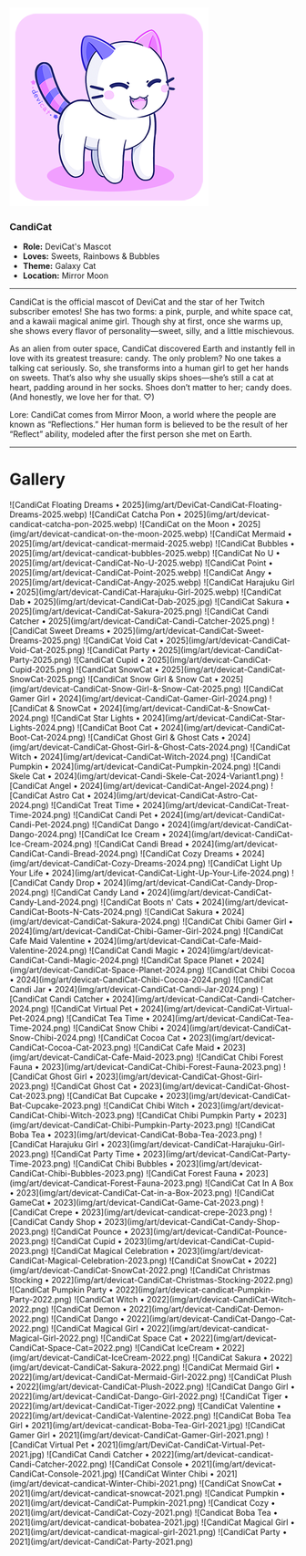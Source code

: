 ![](img/who-is-candicat-devicat.png)

### CandiCat  
  * **Role:** DeviCat's Mascot
  * **Loves:** Sweets, Rainbows & Bubbles
  * **Theme:** Galaxy Cat
  * **Location:** Mirror Moon

  ---

CandiCat is the official mascot of DeviCat and the star of her Twitch subscriber emotes! She has two forms: a pink, purple, and white space cat, and a kawaii magical anime girl. Though shy at first, once she warms up, she shows every flavor of personality—sweet, silly, and a little mischievous.

As an alien from outer space, CandiCat discovered Earth and instantly fell in love with its greatest treasure: candy. The only problem? No one takes a talking cat seriously. So, she transforms into a human girl to get her hands on sweets. That’s also why she usually skips shoes—she’s still a cat at heart, padding around in her socks. Shoes don’t matter to her; candy does. (And honestly, we love her for that. ♡)

Lore: CandiCat comes from Mirror Moon, a world where the people are known as “Reflections.” Her human form is believed to be the result of her “Reflect” ability, modeled after the first person she met on Earth.

---

# Gallery

<div id="art-gallery-items" class="paginated-gallery" markdown="1">
![CandiCat Floating Dreams • 2025](img/art/DeviCat-CandiCat-Floating-Dreams-2025.webp)
![CandiCat Catcha Pon • 2025](img/art/devicat-candicat-catcha-pon-2025.webp)
![CandiCat on the Moon • 2025](img/art/devicat-candicat-on-the-moon-2025.webp)
![CandiCat Mermaid • 2025](img/art/devicat-candicat-mermaid-2025.webp)
![CandiCat Bubbles • 2025](img/art/devicat-candicat-bubbles-2025.webp)
![CandiCat No U • 2025](img/art/devicat-CandiCat-No-U-2025.webp)
![CandiCat Point • 2025](img/art/devicat-CandiCat-Point-2025.webp)
![CandiCat Angy • 2025](img/art/devicat-CandiCat-Angy-2025.webp)
![CandiCat Harajuku Girl • 2025](img/art/devicat-CandiCat-Harajuku-Girl-2025.webp)
![CandiCat Dab • 2025](img/art/devicat-CandiCat-Dab-2025.jpg)
![CandiCat Sakura • 2025](img/art/devicat-CandiCat-Sakura-2025.png)
![CandiCat Candi Catcher • 2025](img/art/devicat-CandiCat-Candi-Catcher-2025.png)
![CandiCat Sweet Dreams • 2025](img/art/devicat-CandiCat-Sweet-Dreams-2025.png)
![CandiCat Void Cat • 2025](img/art/devicat-CandiCat-Void-Cat-2025.png)
![CandiCat Party • 2025](img/art/devicat-CandiCat-Party-2025.png)
![CandiCat Cupid • 2025](img/art/devicat-CandiCat-Cupid-2025.png)
![CandiCat SnowCat • 2025](img/art/devicat-CandiCat-SnowCat-2025.png)
![CandiCat Snow Girl & Snow Cat • 2025](img/art/devicat-CandiCat-Snow-Girl-&-Snow-Cat-2025.png)
![CandiCat Gamer Girl • 2024](img/art/devicat-CandiCat-Gamer-Girl-2024.png)
![CandiCat & SnowCat • 2024](img/art/devicat-CandiCat-&-SnowCat-2024.png)
![CandiCat Star Lights • 2024](img/art/devicat-CandiCat-Star-Lights-2024.png)
![CandiCat Boot Cat • 2024](img/art/devicat-CandiCat-Boot-Cat-2024.png)
![CandiCat Ghost Girl & Ghost Cats • 2024](img/art/devicat-CandiCat-Ghost-Girl-&-Ghost-Cats-2024.png)
![CandiCat Witch • 2024](img/art/devicat-CandiCat-Witch-2024.png)
![CandiCat Pumpkin • 2024](img/art/devicat-CandiCat-Pumpkin-2024.png)
![Candi Skele Cat • 2024](img/art/devicat-Candi-Skele-Cat-2024-Variant1.png)
![CandiCat Angel • 2024](img/art/devicat-CandiCat-Angel-2024.png)
![CandiCat Astro Cat • 2024](img/art/devicat-CandiCat-Astro-Cat-2024.png)
![CandiCat Treat Time • 2024](img/art/devicat-CandiCat-Treat-Time-2024.png)
![CandiCat Candi Pet • 2024](img/art/devicat-CandiCat-Candi-Pet-2024.png)
![CandiCat Dango • 2024](img/art/devicat-CandiCat-Dango-2024.png)
![CandiCat Ice Cream • 2024](img/art/devicat-CandiCat-Ice-Cream-2024.png)
![CandiCat Candi Bread • 2024](img/art/devicat-CandiCat-Candi-Bread-2024.png)
![CandiCat Cozy Dreams • 2024](img/art/devicat-CandiCat-Cozy-Dreams-2024.png)
![CandiCat Light Up Your Life • 2024](img/art/devicat-CandiCat-Light-Up-Your-Life-2024.png)
![CandiCat Candy Drop • 2024](img/art/devicat-CandiCat-Candy-Drop-2024.png)
![CandiCat Candy Land • 2024](img/art/devicat-CandiCat-Candy-Land-2024.png)
![CandiCat Boots n' Cats • 2024](img/art/devicat-CandiCat-Boots-N-Cats-2024.png)
![CandiCat Sakura • 2024](img/art/devicat-CandiCat-Sakura-2024.png)
![CandiCat Chibi Gamer Girl • 2024](img/art/devicat-CandiCat-Chibi-Gamer-Girl-2024.png)
![CandiCat Cafe Maid Valentine • 2024](img/art/devicat-CandiCat-Cafe-Maid-Valentine-2024.png)
![CandiCat Candi Magic • 2024](img/art/devicat-CandiCat-Candi-Magic-2024.png)
![CandiCat Space Planet • 2024](img/art/devicat-CandiCat-Space-Planet-2024.png)
![CandiCat Chibi Cocoa • 2024](img/art/devicat-CandiCat-Chibi-Cocoa-2024.png)
![CandiCat Candi Jar • 2024](img/art/devicat-CandiCat-Candi-Jar-2024.png)
![CandiCat Candi Catcher • 2024](img/art/devicat-CandiCat-Candi-Catcher-2024.png)
![CandiCat Virtual Pet • 2024](img/art/devicat-CandiCat-Virtual-Pet-2024.png)
![CandiCat Tea Time • 2024](img/art/devicat-CandiCat-Tea-Time-2024.png)
![CandiCat Snow Chibi • 2024](img/art/devicat-CandiCat-Snow-Chibi-2024.png)
![CandiCat Cocoa Cat • 2023](img/art/devicat-CandiCat-Cocoa-Cat-2023.png)
![CandiCat Cafe Maid • 2023](img/art/devicat-CandiCat-Cafe-Maid-2023.png)
![CandiCat Chibi Forest Fauna • 2023](img/art/devicat-CandiCat-Chibi-Forest-Fauna-2023.png)
![CandiCat Ghost Girl • 2023](img/art/devicat-CandiCat-Ghost-Girl-2023.png)
![CandiCat Ghost Cat • 2023](img/art/devicat-CandiCat-Ghost-Cat-2023.png)
![CandiCat Bat Cupcake • 2023](img/art/devicat-CandiCat-Bat-Cupcake-2023.png)
![CandiCat Chibi Witch • 2023](img/art/devicat-CandiCat-Chibi-Witch-2023.png)
![CandiCat Chibi Pumpkin Party • 2023](img/art/devicat-CandiCat-Chibi-Pumpkin-Party-2023.png)
![CandiCat Boba Tea • 2023](img/art/devicat-CandiCat-Boba-Tea-2023.png)
![CandiCat Harajuku Girl • 2023](img/art/devicat-CandiCat-Harajuku-Girl-2023.png)
![CandiCat Party Time • 2023](img/art/devicat-CandiCat-Party-Time-2023.png)
![CandiCat Chibi Bubbles • 2023](img/art/devicat-CandiCat-Chibi-Bubbles-2023.png)
![CandiCat Forest Fauna • 2023](img/art/devicat-Candicat-Forest-Fauna-2023.png)
![CandiCat Cat In A Box • 2023](img/art/devicat-CandiCat-Cat-in-a-Box-2023.png)
![CandiCat GameCat • 2023](img/art/devicat-CandiCat-Game-Cat-2023.png)
![CandiCat Crepe • 2023](img/art/devicat-candicat-crepe-2023.png)
![CandiCat Candy Shop • 2023](img/art/devicat-CandiCat-Candy-Shop-2023.png)
![CandiCat Pounce • 2023](img/art/devicat-CandiCat-Pounce-2023.png)
![CandiCat Cupid • 2023](img/art/devicat-CandiCat-Cupid-2023.png)
![CandiCat Magical Celebration • 2023](img/art/devicat-CandiCat-Magical-Celebration-2023.png)
![CandiCat SnowCat • 2022](img/art/devicat-CandiCat-SnowCat-2022.png)
![CandiCat Christmas Stocking • 2022](img/art/devicat-CandiCat-Christmas-Stocking-2022.png)
![CandiCat Pumpkin Party • 2022](img/art/devicat-candicat-Pumpkin-Party-2022.png)
![CandiCat Witch • 2022](img/art/devicat-CandiCat-Witch-2022.png)
![CandiCat Demon • 2022](img/art/devicat-CandiCat-Demon-2022.png)
![CandiCat Dango • 2022](img/art/devicat-CandiCat-Dango-Cat-2022.png)
![CandiCat Magical Girl • 2022](img/art/devicat-candicat-Magical-Girl-2022.png)
![CandiCat Space Cat • 2022](img/art/devicat-CandiCat-Space-Cat=2022.png)
![CandiCat IceCream • 2022](img/art/devicat-CandiCat-IceCream-2022.png)
![CandiCat Sakura • 2022](img/art/devicat-CandiCat-Sakura-2022.png)
![CandiCat Mermaid Girl • 2022](img/art/devicat-CandiCat-Mermaid-Girl-2022.png)
![CandiCat Plush • 2022](img/art/devicat-CandiCat-Plush-2022.png)
![CandiCat Dango Girl • 2022](img/art/devicat-CandiCat-Dango-Girl-2022.png)
![CandiCat Tiger • 2022](img/art/devicat-CandiCat-Tiger-2022.png)
![CandiCat Valentine • 2022](img/art/devicat-CandiCat-Valentine-2022.png)
![CandiCat Boba Tea Girl • 2021](img/art/devicat-candicat-Boba-Tea-Girl-2021.jpg)
![CandiCat Gamer Girl • 2021](img/art/devicat-CandiCat-Gamer-Girl-2021.png)
![CandiCat Virtual Pet • 2021](img/art/DeviCat-CandiCat-Virtual-Pet-2021.jpg)
![CandiCat Candi Catcher • 2022](img/art/devicat-candicat-Candi-Catcher-2022.png)
![CandiCat Console • 2021](img/art/devicat-CandiCat-Console-2021.jpg)
![CandiCat Winter Chibi • 2021](img/art/devicat-candicat-Winter-Chibi-2021.png)
![CandiCat SnowCat • 2021](img/art/devicat-candicat-snowcat-2021.png)
![Candicat Pumpkin • 2021](img/art/devicat-CandiCat-Pumpkin-2021.png)
![Candicat Cozy • 2021](img/art/devicat-CandiCat-Cozy-2021.png)
![Candicat Boba Tea • 2021](img/art/devicat-candicat-bobatea-2021.jpg)
![CandiCat Magical Girl • 2021](img/art/devicat-candicat-magical-girl-2021.png)
![CandiCat Party • 2021](img/art/devicat-CandiCat-Party-2021.png)
</div>
<div id="art-pagination-controls" class="pagination-controls"></div>